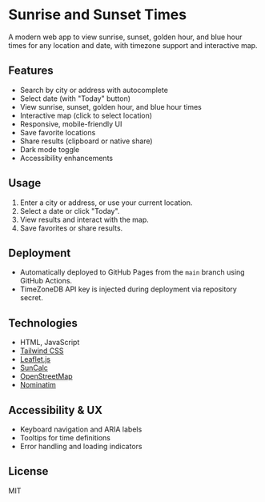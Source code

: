 # Sunrise and Sunset Times

A modern web app to view sunrise, sunset, golden hour, and blue hour times for any location and date, with timezone support and interactive map.

## Features
- Search by city or address with autocomplete
- Select date (with "Today" button)
- View sunrise, sunset, golden hour, and blue hour times
- Interactive map (click to select location)
- Responsive, mobile-friendly UI
- Save favorite locations
- Share results (clipboard or native share)
- Dark mode toggle
- Accessibility enhancements

## Usage
1. Enter a city or address, or use your current location.
2. Select a date or click "Today".
3. View results and interact with the map.
4. Save favorites or share results.

## Deployment
- Automatically deployed to GitHub Pages from the `main` branch using GitHub Actions.
- TimeZoneDB API key is injected during deployment via repository secret.

## Technologies
- HTML, JavaScript
- [Tailwind CSS](https://tailwindcss.com/)
- [Leaflet.js](https://leafletjs.com/)
- [SunCalc](https://github.com/mourner/suncalc)
- [OpenStreetMap](https://www.openstreetmap.org/)
- [Nominatim](https://nominatim.openstreetmap.org/)

## Accessibility & UX
- Keyboard navigation and ARIA labels
- Tooltips for time definitions
- Error handling and loading indicators

## License
MIT

